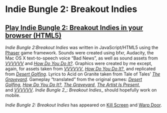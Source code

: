 # Indie Bungle 2: Breakout Indies

## [Play Indie Bungle 2: Breakout Indies in your browser (HTML5)](https://pippinbarr.github.io/indie-bungle-2-breakout-indies/)

_Indie Bungle 2:_Breakout Indies__ was written in JavaScript/HTML5 using the [Phaser](http://phaser.io/) game framework. Sounds were created using bfxr, Audacity, the Mac OS X text-to-speech voice &#8220;Bad News&#8221;, as well as sound assets from _[VVVVVV](http://thelettervsixtim.es)_ and _[How Do You Do It?](http://ninasays.so/howdoyoudoit/)_. Graphics were created by me except, again, for assets taken from _[VVVVVV](http://thelettervsixtim.es)_, _[How Do You Do It?](http://ninasays.so/howdoyoudoit/)_, and replicated from _[Desert Golfing](http://desertgolfing.captain-games.com/)_. Lyrics to Acid on Granite taken from Tale of Tales&#8217; _[The Graveyard](http://tale-of-tales.com/TheGraveyard/)_. Gameplay &#8220;translated&#8221; from the original games: _[Desert Golfing](http://desertgolfing.captain-games.com/)_, _[How Do You Do It?](http://ninasays.so/howdoyoudoit/)_, _[The Graveyard](http://tale-of-tales.com/TheGraveyard/)_, _[The Artist Is Present](http://www.pippinbarr.com/games/theartistispresent/TheArtistIsPresent.html)_, and _[VVVVVV](http://thelettervsixtim.es)_. _Indie Bungle 2__: _Breakout Indies__ should hopefully work on mobile.

_Indie Bungle 2: Breakout Indies_ has appeared on [Kill Screen](https://killscreen.com/articles/what-if-all-videogames-were-breakout/) and [Warp Door](http://warpdoor.com/).

